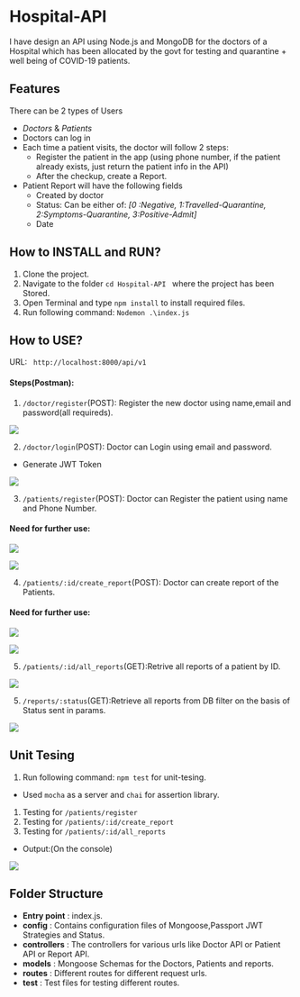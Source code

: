 # Hospital-API

I have design an API using Node.js and MongoDB for the doctors of a Hospital which has been allocated by the govt for testing and quarantine + well being of COVID-19 patients.

## Features

There can be 2 types of Users
- *Doctors* & *Patients*
- Doctors can log in
- Each time a patient visits, the doctor will follow 2 steps:
    - Register the patient in the app (using phone number, if the patient already exists, just return the patient info in the API)
    - After the checkup, create a Report.
- Patient Report will have the following fields
    - Created by doctor
    - Status: Can be either of: *[0 :Negative, 1:Travelled-Quarantine, 2:Symptoms-Quarantine, 3:Positive-Admit]*
    - Date

## How to INSTALL and RUN?

1. Clone the project.
2. Navigate to the folder `cd Hospital-API ` where the project has been Stored.
3. Open Terminal and type `npm install` to install required files.
4. Run following command: `Nodemon .\index.js `

## How to USE?

URL: ` http://localhost:8000/api/v1`

#### Steps(Postman):
1. `/doctor/register`(POST): Register the new doctor using name,email and password(all requireds).

![](/images/doctors_register.JPG)


2. `/doctor/login`(POST): Doctor can Login using email and password.

- Generate JWT Token

![](/images/doctors_login.JPG)



3. `/patients/register`(POST): Doctor can Register the patient using name and Phone Number.

#### Need for further use:

![](/images/patients_authorization.JPG)

![](/images/patients_register.JPG)


4. `/patients/:id/create_report`(POST): Doctor can create report of the Patients.

#### Need for further use:

![](/images/patients_create_report_authorization.JPG)


![](/images/patients_create_report.JPG)



5. `/patients/:id/all_reports`(GET):Retrive all reports of a patient by ID.

![](/images/patients_all_report.JPG)

5. `/reports/:status`(GET):Retrieve all reports from DB filter on the basis of Status sent in params.

![](/images/reports.JPG)

## Unit Tesing 

1. Run following command: `npm test` for unit-tesing.
 
- Used `mocha` as a server and `chai` for assertion library.

1. Testing for `/patients/register`
2. Testing for `/patients/:id/create_report`
3. Testing for `/patients/:id/all_reports`

- Output:(On the console)

![](/images/unit_test.JPG)

## Folder Structure
- **Entry point** : index.js.
- **config** : Contains configuration files of Mongoose,Passport JWT Strategies and Status.
- **controllers** : The controllers for various urls like Doctor API or Patient API or Report API.
- **models** : Mongoose Schemas for the Doctors, Patients and reports.
- **routes** : Different routes for different request urls.
- **test** : Test files for testing different routes.

